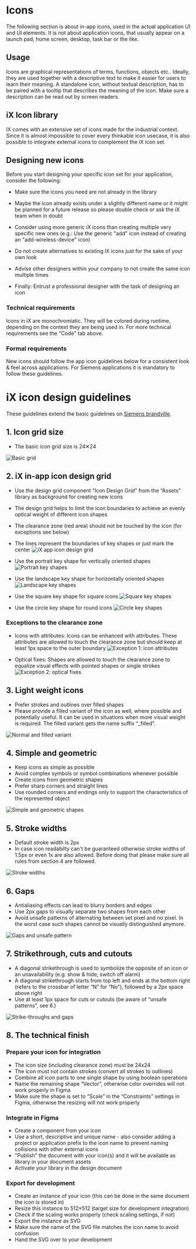 
# Icons
 
The following section is about in-app icons, used in the actual application UI and UI elements. It is not about application icons, that usually appear on a launch pad, home screen, desktop, task bar or the like.

## Usage

Icons are graphical representations of terms, functions, objects etc.. Ideally, they are used together with a descriptive text to make it easier for users to learn their meaning. A standalone icon, without textual description, has to be paired with a tooltip that describes the meaning of the icon. Make sure a description can be read out by screen readers.

## iX Icon library

IX comes with an extensive set of icons made for the industrial context. Since it is almost impossible to cover every thinkable icon usecase, it is also possible to integrate external icons to complement the iX icon set.

## Designing new icons
Before you start designing your specific icon set for your application, consider the following:

- Make sure the icons you need are not already in the library

- Maybe the icon already exists under a slightly different name or it might be planned for a future release so please double check or ask the iX team when in doubt

- Consider using more generic iX icons than creating multiple very specific new ones (e.g.: Use the generic "add" icon instead of creating an "add-wireless-device" icon)

- Do not create alternatives to existing iX icons just for the sake of your own look

- Advise other designers within your company to not create the same icon multiple times

- Finally: Entrust a professional designer with the task of designing an icon

### Technical requirements
Icons in iX are monochromiatic. They will be colored during runtime, depending on the context they are being used in. For more technical requirements see the "Code" tab above.

### Formal requirements
New icons should follow the app icon guidelines below for a consistent look & feel across applications. For Siemens applications it is mandatory to follow these guidelines.


# iX icon design guidelines

These guidelines extend the basic guidelines on [Siemens brandville](https://brandville.siemens.com/en/design-elements/icons/ui-icons).

## 1. Icon grid size
- The basic icon grid size is 24✕24

![Basic grid](https://www.figma.com/file/wEptRgAezDU1z80Cn3eZ0o/iX-Pattern-Illustrations?type=design&node-id=801-253&mode=design&t=LqIxNidruCmTfYDF-4)

## 2. iX in-app icon design grid
- Use the design grid component “Icon Design Grid” from the “Assets” library as background for creating new icons
- The design grid helps to limit the icon boundaries to achieve an evenly optical weight of different icon shapes
- The clearance zone (red area) should not be touched by the icon (for exceptions see below)
- The lines represent the boundaries of key shapes or just mark the center ![iX app icon design grid](https://www.figma.com/file/wEptRgAezDU1z80Cn3eZ0o/iX-Pattern-Illustrations?type=design&node-id=801-856&mode=design&t=LqIxNidruCmTfYDF-4)

- Use the portrait key shape for vertically oriented shapes
![Portrait key shapes](https://www.figma.com/file/wEptRgAezDU1z80Cn3eZ0o/iX-Pattern-Illustrations?type=design&node-id=802-17540&mode=design&t=LqIxNidruCmTfYDF-4)

- Use the landscape key shape for horizontally oriented shapes
![Landscape key shapes](https://www.figma.com/file/wEptRgAezDU1z80Cn3eZ0o/iX-Pattern-Illustrations?type=design&node-id=802-19334&mode=design&t=LqIxNidruCmTfYDF-4)

- Use the square key shape for square icons
![Square key shapes](https://www.figma.com/file/wEptRgAezDU1z80Cn3eZ0o/iX-Pattern-Illustrations?type=design&node-id=802-23090&mode=design&t=LqIxNidruCmTfYDF-4)

- Use the circle key shape for round icons
![Circle key shapes](https://www.figma.com/file/wEptRgAezDU1z80Cn3eZ0o/iX-Pattern-Illustrations?type=design&node-id=802-23091&mode=design&t=LqIxNidruCmTfYDF-4)

### Exceptions to the clearance zone

- Icons with attributes: Icons can be enhanced with attributes. These attributes are allowed to touch the clearance zone but should keep at least 1px space to the outer boundary
![Exception 1: icon attributes](https://www.figma.com/file/wEptRgAezDU1z80Cn3eZ0o/iX-Pattern-Illustrations?type=design&node-id=802-23092&mode=design&t=LqIxNidruCmTfYDF-4)

- Optical fixes: Shapes are allowed to touch the clearance zone to equalize visual effects with pointed shapes or single strokes
![Exception 2: optical fixes](https://www.figma.com/file/wEptRgAezDU1z80Cn3eZ0o/iX-Pattern-Illustrations?type=design&node-id=802-23093&mode=design&t=LqIxNidruCmTfYDF-4)

## 3. Light weight icons

- Prefer strokes and outlines over filled shapes
- Please provide a filled variant of the icon as well, where possible and potentially useful. It can be used in situations when more visual weight is required. The filled variant gets the name suffix “_filled”.

![Normal and filled variant](https://www.figma.com/file/wEptRgAezDU1z80Cn3eZ0o/iX-Pattern-Illustrations?type=design&node-id=808-23094&mode=design&t=LqIxNidruCmTfYDF-4)

## 4. Simple and geometric

- Keep icons as simple as possible
- Avoid complex symbols or symbol combinations whenever possible
- Create icons from geometric shapes
- Prefer sharp corners and straight lines
- Use rounded corners and endings only to support the characteristics of the represented object

![Simple and geometric shapes](https://www.figma.com/file/wEptRgAezDU1z80Cn3eZ0o/iX-Pattern-Illustrations?type=design&node-id=808-23095&mode=design&t=LqIxNidruCmTfYDF-4)

## 5. Stroke widths

- Default stroke width is 2px
- In case icon readabilty can't be guaranteed otherwise stroke widths of 1.5px or even 1x are also allowed. Before doing that please make sure all rules from section 4 are followed.

![Stroke widths](https://www.figma.com/file/wEptRgAezDU1z80Cn3eZ0o/iX-Pattern-Illustrations?type=design&node-id=809-23096&mode=design&t=LqIxNidruCmTfYDF-4)

## 6. Gaps

- Antialiasing effects can lead to blurry borders and edges
- Use 2px gaps to visually separate two shapes from each other
- Avoid unsafe patterns of alternating between set pixel and no pixel. In the worst case such shapes cannot be visually distinguished anymore.

![Gaps and unsafe pattern](https://www.figma.com/file/wEptRgAezDU1z80Cn3eZ0o/iX-Pattern-Illustrations?type=design&node-id=809-23097&mode=design&t=LqIxNidruCmTfYDF-4)

## 7. Strikethrough, cuts and cutouts

- A diagonal strikethrough is used to symbolize the opposite of an icon or an unavailability (e.g. show & hide, switch off alarm)
- A diagonal strikethrough starts from top left and ends at the bottom right (refers to the crossbar of letter “N” for “No”), followed by a 2px space above right
- Use at least 1px space for cuts or cutouts (be aware of “unsafe patterns”, see 6.)

![Strike-throughs and gaps](https://www.figma.com/file/wEptRgAezDU1z80Cn3eZ0o/iX-Pattern-Illustrations?type=design&node-id=810-23098&mode=design&t=LqIxNidruCmTfYDF-4)

## 8. The technical finish

### Prepare your icon for integration
- The icon size (including clearance zone) must be 24x24
- The icon must not contain strokes (convert all strokes to outlines)
- Combine all icon parts to one single shape by using boolean operations
- Name the remaining shape “Vector”, otherwise color overrides will not work properly in Figma
- Make sure the shape is set to “Scale” in the “Constraints” settings in Figma, otherwise the resizing will not work properly

### Integrate in Figma
- Create a component from your icon
- Use a short, descriptive and unique name - also consider adding a project or application prefix to the icon name to prevent naming collisions with other external icons
- "Publish" the document with your icon(s) and it will be available as library in your document assets
- Activate your library in the design document

### Export for development
- Create an instance of your icon (this can be done in the same document the icon is stored in)
- Resize this instance to 512×512 (target size for development integration)
- Check if the scaling works properly (check scaling settings, if not)
- Export the instance as SVG
- Make sure the name of the SVG file matches the icon name to avoid confusion
- Hand the SVG over to your development
